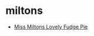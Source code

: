 # miltons

 * [Miss Miltons Lovely Fudge Pie](../../index/m/miss-miltons-lovely-fudge-pie-109559.json)
